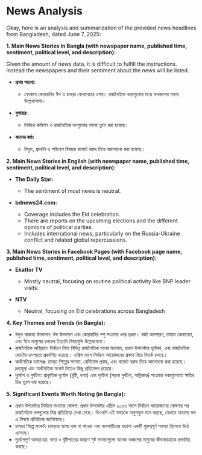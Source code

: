# News Analysis

Okay, here is an analysis and summarization of the provided news headlines from Bangladesh, dated June 7, 2025:

**1. Main News Stories in Bangla (with newspaper name, published time, sentiment, political level, and description):**

Given the amount of news data, it is difficult to fulfill the instructions. Instead the newspapers and their sentiment about the news will be listed.

*   **প্রথম আলো:**
    *   ফোকাস কোরবানির ঈদ ও চামড়া কেনাবেচার ওপর। রাজনৈতিক খবরগুলোর মধ্যে ফখরুলের মন্তব্য উল্লেখযোগ্য।

*   **যুগান্তর:**
    *   নির্বাচন কমিশন ও রাজনৈতিক দলগুলোর বক্তব্য তুলে ধরা হয়েছে।
   
*   **কালের কণ্ঠ:**
    *   বিদ্যুৎ, জ্বালানি ও পরিবেশ বিষয়ক বাজেট বরাদ্দ নিয়ে আলোচনা করা হয়েছে।

**2. Main News Stories in English (with newspaper name, published time, sentiment, political level, and description):**

*   **The Daily Star:**
    *   The sentiment of most news is neutral.

*   **bdnews24.com:**
    *   Coverage includes the Eid celebration.
    *   There are reports on the upcoming elections and the different opinions of political parties.
    *   Includes international news, particularly on the Russia-Ukraine conflict and related global repercussions.

**3. Main News Stories in Facebook Pages (with Facebook page name, published time, sentiment, political level, and description):**

*   **Ekattor TV**
    *   Mostly neutral, focusing on routine political activity like BNP leader visits.

*   **NTV**
    *   Neutral, focusing on Eid celebrations across Bangladesh

**4. Key Themes and Trends (in Bangla):**

*   ঈদুল আজহা উদযাপন: ঈদ উদযাপন এবং কোরবানির পশু সংক্রান্ত খবর প্রধান। বর্জ্য অপসারণ, চামড়া কেনাবেচা, এবং ঈদে মানুষের চলাচল ইত্যাদি বিষয়গুলি উল্লেখযোগ্য।
*   রাজনৈতিক অস্থিরতা: নির্বাচন নিয়ে বিভিন্ন রাজনৈতিক দলের মতামত, প্রধান উপদেষ্টার ভূমিকা, এবং রাজনৈতিক জোটের তৎপরতা প্রকাশিত হয়েছে। এপ্রিল মাসে নির্বাচন আয়োজনের প্রস্তাব নিয়ে বিতর্ক চলছে।
*   অর্থনৈতিক চ্যালেঞ্জ: চামড়া শিল্পের সমস্যা, রেমিট্যান্স প্রবাহ, এবং বাজেট বরাদ্দ নিয়ে আলোচনা করা হয়েছে। দ্রব্যমূল্য এবং অর্থনৈতিক সংকট নিয়েও কিছু প্রতিবেদন রয়েছে।
*   দুর্যোগ ও দুর্ঘটনা: প্রাকৃতিক দুর্যোগ (বৃষ্টি, বন্যা) এবং দুর্ঘটনা (সড়ক দুর্ঘটনা, অগ্নিকাণ্ড) সংক্রান্ত খবরগুলোতে ক্ষতির চিত্র তুলে ধরা হয়েছে।

**5. Significant Events Worth Noting (in Bangla):**

*   প্রধান উপদেষ্টার নির্বাচন সংক্রান্ত ঘোষণা: প্রধান উপদেষ্টার এপ্রিল ২০২৬ সালে নির্বাচন আয়োজনের ঘোষণার পর রাজনৈতিক দলগুলোর মিশ্র প্রতিক্রিয়া দেখা গেছে। বিএনপি এই সময়কে অনুপযুক্ত মনে করছে, যেখানে অন্যান্য দল এ বিষয়ে প্রতিক্রিয়া জানিয়েছে।
*   চামড়া শিল্পে সংকট: চামড়ার ন্যায্য দাম না পাওয়া এবং ব্যবসায়ীদের হতাশা একটি গুরুত্বপূর্ণ সমস্যা হিসেবে উঠে এসেছে।
*   দুর্যোগপূর্ণ আবহাওয়া: বন্যা ও বৃষ্টিপাতের কারণে সৃষ্ট সমস্যাগুলো অনেক অঞ্চলের মানুষের জীবনযাত্রাকে প্রভাবিত করছে।
